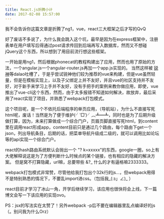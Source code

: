 ```yaml
---
title: React.js折腾小计
date: 2017-02-08 15:57:00
---
```


我不会告诉你这篇文章是折腾了ng1，vue，react三大框架之后才写的QvQ

好了废话不多说了，为什么我会跳入这个坑，最早是因为在express框架中，注册表单在用户填写后得通过post请求传回到后端再写入数据库，然而又不想碰jQuery这个东西，所以想到了用目前流行想这些框架。

一开始是用ng1，然后根据phonecat的教程构建出了应用，然而也用了原始的方法，一个angular.js一个angular-router.js再加一个app.js实现的。
当然这样被 [锐神](http://blog.zhangrgk.ninja)等dalao吐槽了，于是乎尝试锐神他们较为推荐的vue来构建，但是vue虽然轻量，但是在模板实现上，以及子父绑定上并不友好，并且vue的社区支持并不友好，对于新手来学习上手并不友好，没有手把手的案例来教你做应用，即使，vue推出了vue-cli这个东西，然而，由于太多报错不知道如何解决，故放弃，最后采用了react实现了项目，并熟悉了webpack打包模式。

这个项目呢，是一个不依托后端程序的单页应用，（导航站），为什么不直接写死html呢，废话！当然是为了便于维护(╯‵□′)╯︵┻━┻，同时也是为了后期升级做打算，因为，未来打算做成一个综合门户，页眉页脚直接写死html，到content里在调用react形成app，content目前只是通过几个路由，每个路由下get一个json，列出导航条目，后期的话，把菜单导航升级成二级的，就可以调用比如论坛等的api实现一个综合门户。

react的hash路由系统默认会抛出一个 "? k=xxxxx"的东西，google一圈，so上有大佬解释说这是为了方便判断什么时候点的某个链接，也有相应的隐藏的解决方案。
但是窝不打算隐藏，url嘛，总要带些 &?_ 什么的才有逼格嘛2333333。

webpack打包模式非常赞，尽管他给我打包出个32k行的js...，但webpack用得不是特别熟悉的情况下，不要乱import进css。（包括我_(:з」∠)_ ）

react目前才学习了冰山一角，开学后继续学习，该应用也很快将会上线，下一篇博文会写一下该应用的实现ovo。

PS：jsx的写法实在太赞了！另外webpack -p后不要在编辑器里乱点编译好的js（。别问我为什么Orz）

<!--more-->
